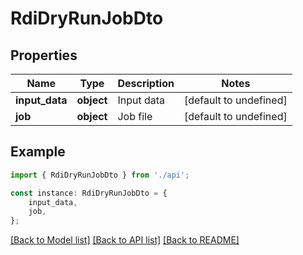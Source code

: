 # RdiDryRunJobDto


## Properties

Name | Type | Description | Notes
------------ | ------------- | ------------- | -------------
**input_data** | **object** | Input data | [default to undefined]
**job** | **object** | Job file | [default to undefined]

## Example

```typescript
import { RdiDryRunJobDto } from './api';

const instance: RdiDryRunJobDto = {
    input_data,
    job,
};
```

[[Back to Model list]](../README.md#documentation-for-models) [[Back to API list]](../README.md#documentation-for-api-endpoints) [[Back to README]](../README.md)
